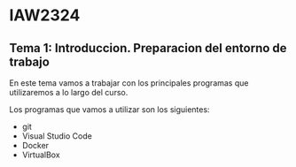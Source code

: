 # IAW2324 
## Tema 1: Introduccion. Preparacion del entorno de trabajo

En este tema vamos a trabajar con los principales programas que
utilizaremos a lo largo del curso.

Los programas que vamos a utilizar son los siguientes:
- git
- Visual Studio Code
- Docker
- VirtualBox

